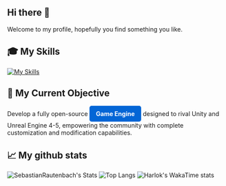 ## Hi there 👋
Welcome to my profile, hopefully you find something you like. <br>


## 🎓 My Skills
[![My Skills](https://skillicons.dev/icons?i=js,html,css,cpp,mongodb,c,java,blender,mysql,nodejs,react,ts,unreal,unity,github,firebase,androidstudio)](https://skillicons.dev)


## 🎯 My Current Objective
Develop a fully open-source
<a href="https://github.com/SebastianRautenbach/3D-Game-Engine" style="display: inline-block; background-color: #0366d6; color: white; padding: 10px 15px; text-align: center; text-decoration: none; border-radius: 5px; font-weight: bold;">
    Game Engine
</a>
designed to rival Unity and Unreal Engine 4-5, empowering the community with complete customization and modification capabilities.


## 📈 My github stats

![SebastianRautenbach's Stats](https://github-readme-stats.vercel.app/api?username=SebastianRautenbach&show_icons=true&theme=radical)
![Top Langs](https://github-readme-stats.vercel.app/api/top-langs/?username=SebastianRautenbach&layout=compact)
![Harlok's WakaTime stats](https://github-readme-stats.vercel.app/api/wakatime?username=SebastianRautenbach\&layout=compact)

<!--
**SebastianRautenbach/SebastianRautenbach** is a ✨ _special_ ✨ repository because its `README.md` (this file) appears on your GitHub profile.

Here are some ideas to get you started:

- 🔭 I’m currently working on ...
- 🌱 I’m currently learning ...
- 👯 I’m looking to collaborate on ...
- 🤔 I’m looking for help with ...
- 💬 Ask me about ...
- 📫 How to reach me: ...
- 😄 Pronouns: ...
- ⚡ Fun fact: ...
-->
